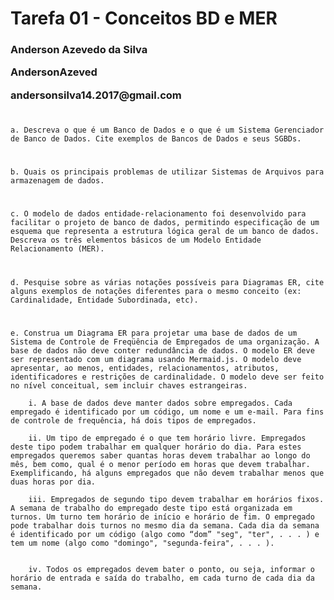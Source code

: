 <h1>Tarefa 01 - Conceitos BD e MER</h1>


<h3>
Anderson Azevedo da Silva </p>
AndersonAzeved </p>
andersonsilva14.2017@gmail.com </p>
</h3>

#
    a. Descreva o que é um Banco de Dados e o que é um Sistema Gerenciador de Banco de Dados. Cite exemplos de Bancos de Dados e seus SGBDs. 

    
#
    b. Quais os principais problemas de utilizar Sistemas de Arquivos para armazenagem de dados.


#
    c. O modelo de dados entidade-relacionamento foi desenvolvido para facilitar o projeto de banco de dados, permitindo especificação de um esquema que representa a estrutura lógica geral de um banco de dados. Descreva os três elementos básicos de um Modelo Entidade Relacionamento (MER).


#
    d. Pesquise sobre as várias notações possíveis para Diagramas ER, cite alguns exemplos de notações diferentes para o mesmo conceito (ex: Cardinalidade, Entidade Subordinada, etc).


#
    e. Construa um Diagrama ER para projetar uma base de dados de um Sistema de Controle de Freqüência de Empregados de uma organização. A base de dados não deve conter redundância de dados. O modelo ER deve ser representado com um diagrama usando Mermaid.js. O modelo deve apresentar, ao menos, entidades, relacionamentos, atributos, identificadores e restrições de cardinalidade. O modelo deve ser feito no nível conceitual, sem incluir chaves estrangeiras.

        i. A base de dados deve manter dados sobre empregados. Cada empregado é identificado por um código, um nome e um e-mail. Para fins de controle de frequência, há dois tipos de empregados.

        ii. Um tipo de empregado é o que tem horário livre. Empregados deste tipo podem trabalhar em qualquer horário do dia. Para estes empregados queremos saber quantas horas devem trabalhar ao longo do mês, bem como, qual é o menor período em horas que devem trabalhar. Exemplificando, há alguns empregados que não devem trabalhar menos que duas horas por dia.

        iii. Empregados de segundo tipo devem trabalhar em horários fixos. A semana de trabalho do empregado deste tipo está organizada em turnos. Um turno tem horário de início e horário de fim. O empregado pode trabalhar dois turnos no mesmo dia da semana. Cada dia da semana é identificado por um código (algo como “dom” "seg", "ter", . . . ) e tem um nome (algo como "domingo", "segunda-feira", . . . ).


        iv. Todos os empregados devem bater o ponto, ou seja, informar o horário de entrada e saída do trabalho, em cada turno de cada dia da semana.

